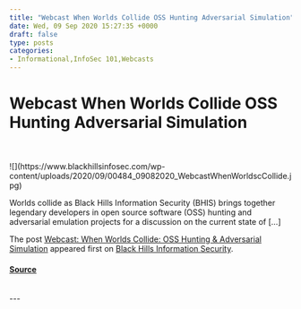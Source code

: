 ```yaml
---
title: "Webcast When Worlds Collide OSS Hunting Adversarial Simulation"
date: Wed, 09 Sep 2020 15:27:35 +0000
draft: false
type: posts
categories: 
- Informational,InfoSec 101,Webcasts
---
```

# Webcast When Worlds Collide OSS Hunting Adversarial Simulation

<br/>

<br/>
![](https://www.blackhillsinfosec.com/wp-content/uploads/2020/09/00484_09082020_WebcastWhenWorldscCollide.jpg)

Worlds collide as Black Hills Information Security (BHIS) brings together legendary developers in open source software (OSS) hunting and adversarial emulation projects for a discussion on the current state of \[…\]

The post [Webcast: When Worlds Collide: OSS Hunting & Adversarial Simulation](https://www.blackhillsinfosec.com/webcast-when-worlds-collide-oss-hunting-adversarial-simulation/) appeared first on [Black Hills Information Security](https://www.blackhillsinfosec.com).

#### [Source](https://www.blackhillsinfosec.com/webcast-when-worlds-collide-oss-hunting-adversarial-simulation/)

<br/>
---
